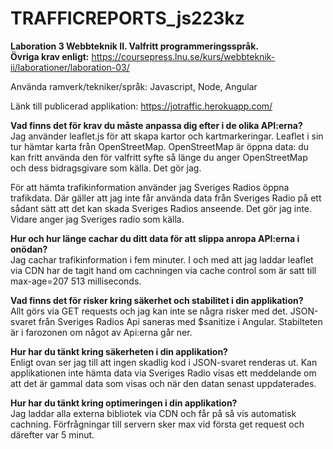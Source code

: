 # TRAFFICREPORTS_js223kz

**Laboration 3 Webbteknik II. Valfritt programmeringsspråk.**</br>
**Övriga krav enligt:** https://coursepress.lnu.se/kurs/webbteknik-ii/laborationer/laboration-03/

Använda ramverk/tekniker/språk: Javascript, Node, Angular

Länk till publicerad applikation: https://jotraffic.herokuapp.com/


**Vad finns det för krav du måste anpassa dig efter i de olika API:erna?**</br>
Jag använder leaflet.js för att skapa kartor och kartmarkeringar. Leaflet i sin tur hämtar 
karta från OpenStreetMap. OpenStreetMap är öppna data: du kan fritt använda den 
för valfritt syfte så länge du anger OpenStreetMap och dess bidragsgivare som källa. Det gör jag.</br>

För att hämta trafikinformation använder jag Sveriges Radios öppna trafikdata. Där gäller att
jag inte får använda data från Sveriges Radio på ett sådant sätt att det kan skada Sveriges Radios 
anseende. Det gör jag inte. Vidare anger jag Sveriges radio som källa.

**Hur och hur länge cachar du ditt data för att slippa anropa API:erna i onödan?**</br>
Jag cachar trafikinformation i fem minuter. 
I och med att jag laddar leaflet via CDN har de tagit hand om cachningen via cache control 
som är satt till max-age=207 513 milliseconds.

**Vad finns det för risker kring säkerhet och stabilitet i din applikation?**</br>
Allt görs via GET requests och jag kan inte se några risker med det. JSON-svaret från 
Sveriges Radios Api saneras med $sanitize i Angular. Stabilteten är i farozonen om något av Api:erna
går ner.

**Hur har du tänkt kring säkerheten i din applikation?**</br>
Enligt ovan ser jag till att ingen skadlig kod i JSON-svaret renderas ut. Kan applikationen
inte hämta data via Sveriges Radio visas ett meddelande om att det är gammal data som visas
och när den datan senast uppdaterades.

**Hur har du tänkt kring optimeringen i din applikation?**</br>
Jag laddar alla externa bibliotek via CDN och får på så vis automatisk cachning.
Förfrågningar till servern sker max vid första get request och därefter var 5 minut.
